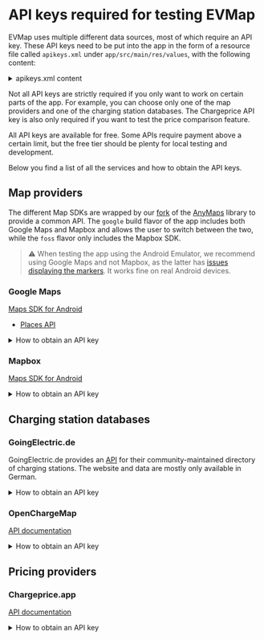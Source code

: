 API keys required for testing EVMap
===================================

EVMap uses multiple different data sources, most of which require an API key. These API keys need to
be put into the app in the form of a resource file called `apikeys.xml` under
`app/src/main/res/values`, with the following content:

<details>
<summary>apikeys.xml content</summary>

```xml

<resources>
   <string name="google_maps_key" templateMergeStrategy="preserve" translatable="false">
      insert your Google Maps key here
   </string>
   <string name="mapbox_key" translatable="false">
      insert your Mapbox key here
   </string>
   <string name="goingelectric_key" translatable="false">
      insert your GoingElectric key here
   </string>
   <string name="chargeprice_key" translatable="false">
      insert your Chargeprice key here
   </string>
   <string name="openchargemap_key" translatable="false">
      insert your OpenChargeMap key here
   </string>
</resources>
```

</details>

Not all API keys are strictly required if you only want to work on certain parts of the app. For
example, you can choose only one of the map providers and one of the charging station databases. The
Chargeprice API key is also only required if you want to test the price comparison feature.

All API keys are available for free. Some APIs require payment above a certain limit, but the free
tier should be plenty for local testing and development.

Below you find a list of all the services and how to obtain the API keys.

Map providers
-------------

The different Map SDKs are wrapped by our [fork](https://github.com/johan12345/AnyMaps) of the
[AnyMaps](https://github.com/sharenowTech/AnyMaps) library to provide a common API. The `google`
build flavor of the app includes both Google Maps and Mapbox and allows the user to switch between
the two, while the `foss` flavor only includes the Mapbox SDK.

> ⚠️ When testing the app using the Android Emulator, we recommend using Google Maps and not Mapbox, as the latter has
[issues displaying the markers](https://github.com/mapbox/mapbox-gl-native/issues/10829). It works fine on real Android devices.

### Google Maps

[Maps SDK for Android](https://developers.google.com/maps/documentation/android-sdk/overview)
+ [Places API](https://developers.google.com/maps/documentation/places/android-sdk/overview)

<details>
<summary>How to obtain an API key</summary>

1. Log in to the [Google API console](https://console.developers.google.com/) with your Google
   account
2. Create a new project, or select an existing one that you want to use
3. Under *APIs & Services → Library*, enable
   the [Maps SDK for Android](https://console.cloud.google.com/apis/library/maps-android-backend.googleapis.com)
   and [Places API](https://console.cloud.google.com/apis/library/places-backend.googleapis.com).
4. Under *APIs & Services → Credentials*, click on *Create credentials → API Key*
5. Copy the displayed key to your `apikeys.xml` file.

</details>

### Mapbox

[Maps SDK for Android](https://docs.mapbox.com/android/maps)

<details>
<summary>How to obtain an API key</summary>

1. [Sign up](https://account.mapbox.com/auth/signup) for a Mapbox account
2. Under [Access Tokens](https://account.mapbox.com/access-tokens/), create a new access token
3. Set a name for the scope and enable only the preselected public scopes. Do not restrict the token
   to a specific URL (this setting is not compatible with Android apps)

</details>


Charging station databases
--------------------------

### **GoingElectric.de**

GoingElectric.de provides an [API](https://www.goingelectric.de/stromtankstellen/api/) for their
community-maintained directory of charging stations. The website and data are mostly only available
in German.

<details>
<summary>How to obtain an API key</summary>

1. [Sign up](https://www.goingelectric.de/forum/ucp.php?mode=register) for an account in the
   GoingElectric.de forum. The registration page can be switched to English using the dropdown menu
   under "Sprache". Then, agree to the registration terms.
2. Fill in your desired username, password and email address and submit the registration form. You
   do not need to fill the information under *GoingElectric Usermap*.
3. Verify your account by clicking on the link in the email you received
4. [Log in](https://www.goingelectric.de/forum/ucp.php?mode=login) to the GoingElectric forum
5. Go to [this link](https://www.goingelectric.de/stromtankstellen/api/new/) to request access to
   the API. This page is only available in German. You need to fill in the following data:
   - name / company (*Name / Firma*)
   - street address (*Straße, Nr.*)
   - postal code, town (*Postleitzahl, Ort*)
   - country (*Land*)
   - email address (*E-Mail Adresse*)
   - website (*Webseite*, optional)
   - phone number (*Telefonnummer*, optional)
   - name of the app (*Name der App*): EVMap
   - app website (*Webseite der App*): https://github.com/johan12345/EVMap
   - description (*kurze Beschreibung der App*): please explain that you would like to contribute to
     the development of EVMap and therefore need access to the GoingElectric.de API.
   - Referrer (*Herkunft*): leave this field blank!
6. When your access to the API is approved, you can access the
   [API console](https://www.goingelectric.de/stromtankstellen/api/ucp/) to retrieve your API key.

</details>

### **OpenChargeMap**

[API documentation](https://openchargemap.org/site/develop/api)

<details>
<summary>How to obtain an API key</summary>

1. [Sign up](https://openchargemap.org/site/loginprovider/register) for an account at OpenChargeMap
2. Go to the [My Apps](https://openchargemap.org/site/profile/applications) page and click
   *Register an application*
3. Enter the name of the app (EVMap) and website (https://github.com/johan12345/EVMap), and in the
   description field describe that you would like to contribute to the development of EVMap and
   therefore need access to the OpenChargeMap API. Do not tick the *List App in Public Showcase*
   box. Then, click *save*.
4. Your API key will appear on the
   [My Apps](https://openchargemap.org/site/profile/applications) page.

</details>

Pricing providers
-----------------

### Chargeprice.app

[API documentation](https://github.com/chargeprice/chargeprice-api-docs)

<details>
<summary>How to obtain an API key</summary>

1. Check the
   [Pricing page](https://github.com/chargeprice/chargeprice-api-docs/blob/master/plans.md)
   for information on the current plans at Chargeprice. There should be a free tier up to a certain
   limit of API calls per month.
2. Contact [contact@chargeprice.net](mailto:contact@chargeprice.net), stating that you would like to
   contribute to the development the open source EVMap app and therefore need access to the
   Chargeprice API for testing.
3. When your access to the API is approved, you will receive an API key via email.

</details>

